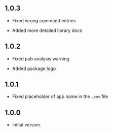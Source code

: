## 1.0.3

- Fixed wrong command entries
+ Added more detailed library docs

## 1.0.2

-  Fixed pub analysis warning
+  Added package logo

## 1.0.1

-  Fixed placeholder of app name in the `.env` file

## 1.0.0

- Initial version.
